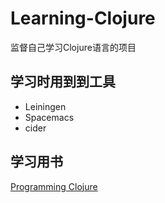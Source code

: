 # Learning-Clojure

监督自己学习Clojure语言的项目

## 学习时用到到工具

- Leiningen
- Spacemacs
- cider

## 学习用书

[Programming Clojure](https://www.amazon.com/Programming-Clojure-Stuart-Halloway/dp/1934356867 "Programming Clojure")

